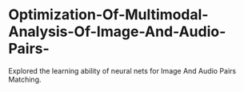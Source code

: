# Optimization-Of-Multimodal-Analysis-Of-Image-And-Audio-Pairs-
Explored the learning ability of neural nets for Image And Audio Pairs Matching. 
